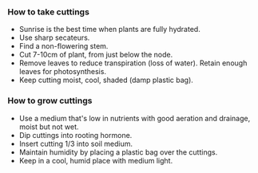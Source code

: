 ### How to take cuttings
- Sunrise is the best time when plants are fully hydrated.
- Use sharp secateurs.
- Find a non-flowering stem.
- Cut 7-10cm of plant, from just below the node.
- Remove leaves to reduce transpiration (loss of water). Retain enough leaves for photosynthesis.
- Keep cutting moist, cool, shaded (damp plastic bag).  

### How to grow cuttings
- Use a medium that's low in nutrients with good aeration and drainage, moist but not wet.
- Dip cuttings into rooting hormone.
- Insert cutting 1/3 into soil medium.
- Maintain humidity by placing a plastic bag over the cuttings.
- Keep in a cool, humid place with medium light.